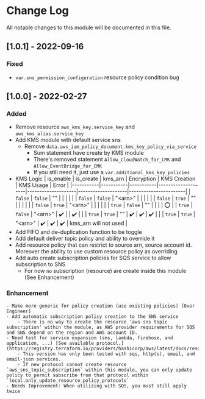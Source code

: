 # Change Log

All notable changes to this module will be documented in this file.

## [1.0.1] - 2022-09-16

### Fixed

- `var.sns_permission_configuration` resource policy condition bug

## [1.0.0] - 2022-02-27

### Added

- Remove resource `aws_kms_key.service_key` and `aws_kms_alias.service_key` 
- Add KMS module with default service sns
    - Remove `data.aws_iam_policy_document.kms_key_policy_via_service`
        - Sum statement have create by KMS module
        - There's removed statement `Allow_CloudWatch_for_CMK` and `Allow_EventBridge_for_CMK`
        - If you still need it, just use a `var.additional_kms_key_policies`
- KMS Logic
    | is_enable | is_create | kms_arn   | Encryption         | KMS Creation       | KMS Usage          | Error                 |
    |-----------|-----------|-----------|--------------------|--------------------|--------------------|-----------------------|
    | `false`   | `false`   | ""        |                    |                    |                    |                       |
    | `false`   | `false`   | "\<arn\>" |                    |                    |                    |                       |
    | `false`   | `true`    | ""        |                    |                    |                    |                       |
    | `false`   | `true`    | "\<arn\>" |                    |                    |                    |                       |
    | `true`    | `false`   | ""        |                    |                    |                    | :o:                   |
    | `true`    | `false`   | "\<arn\>" | :heavy_check_mark: |                    | :heavy_check_mark: |                       |
    | `true`    | `true`    | ""        | :heavy_check_mark: | :heavy_check_mark: | :heavy_check_mark: |                       |
    | `true`    | `true`    | "\<arn\>" | :heavy_check_mark: | :heavy_check_mark: | :heavy_check_mark: | kms_arn will not used |
- Add FIFO and de-duplication function to be toggle
- Add default deliver topic policy and ability to override it
- Add resource policy that can restrict to source arn, source account id. Moreover the ability to use custom resource policy as overriding
- Add auto create subscription policies for SQS service to allow subscription to SNS
    - For now `no` subscription (resource) are create inside this module (See Enhancement)


### Enhancement
    - Make more generic for policy creation (use existing policies) [Over Engineer]
    - Add automatic subscription policy creation to the SNS service
        - There is no way to create the resource 'aws sns topic subscription' within the module, as AWS provider requirements for SQS and SNS depend on the region and AWS account ID.
    - Need test for service expansion (sms, lambda, firehose, and application, ...) [See available protocol.](https://registry.terraform.io/providers/hashicorp/aws/latest/docs/resources/sns_topic_subscription#protocol)
        - This version has only been tested with sqs, http(s), email, and email-json services.
        - If new protocol cannot create resource `aws_sns_topic_subscription` within this module, you can only update policy to permit subscribe from that protocol within `local.only_update_resource_policy_protocols`
    - Needs Improvement: When utilizing with SQS, you must still apply twice

